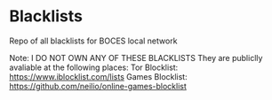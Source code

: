 # Blacklists
Repo of all blacklists for BOCES local network

Note:
I DO NOT OWN ANY OF THESE BLACKLISTS
They are publiclly avaliable at the following places:
Tor Blocklist: https://www.iblocklist.com/lists
Games Blocklist: https://github.com/neilio/online-games-blocklist
